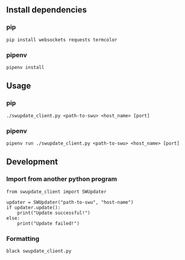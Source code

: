 <!--
SPDX-FileCopyrightText: 2021 Blueye Robotics AS

SPDX-License-Identifier: GPL-2.0-only
-->

## Install dependencies

### pip
```
pip install websockets requests termcolor
```

### pipenv
```
pipenv install
```

## Usage

### pip
```
./swupdate_client.py <path-to-swu> <host_name> [port]
```

### pipenv
```
pipenv run ./swupdate_client.py <path-to-swu> <host_name> [port]
```


## Development
### Import from another python program
```
from swupdate_client import SWUpdater

updater = SWUpdater("path-to-swu", "host-name")
if updater.update():
    print("Update successful!")
else:
    print("Update failed!")
```

### Formatting
```
black swupdate_client.py
```
